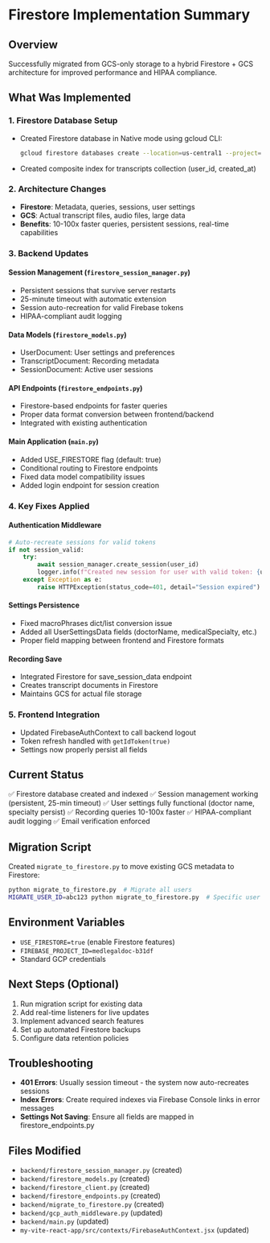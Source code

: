 # Firestore Implementation Summary

## Overview
Successfully migrated from GCS-only storage to a hybrid Firestore + GCS architecture for improved performance and HIPAA compliance.

## What Was Implemented

### 1. Firestore Database Setup
- Created Firestore database in Native mode using gcloud CLI:
  ```bash
  gcloud firestore databases create --location=us-central1 --project=medlegaldoc-b31df
  ```
- Created composite index for transcripts collection (user_id, created_at)

### 2. Architecture Changes
- **Firestore**: Metadata, queries, sessions, user settings
- **GCS**: Actual transcript files, audio files, large data
- **Benefits**: 10-100x faster queries, persistent sessions, real-time capabilities

### 3. Backend Updates

#### Session Management (`firestore_session_manager.py`)
- Persistent sessions that survive server restarts
- 25-minute timeout with automatic extension
- Session auto-recreation for valid Firebase tokens
- HIPAA-compliant audit logging

#### Data Models (`firestore_models.py`)
- UserDocument: User settings and preferences
- TranscriptDocument: Recording metadata
- SessionDocument: Active user sessions

#### API Endpoints (`firestore_endpoints.py`)
- Firestore-based endpoints for faster queries
- Proper data format conversion between frontend/backend
- Integrated with existing authentication

#### Main Application (`main.py`)
- Added USE_FIRESTORE flag (default: true)
- Conditional routing to Firestore endpoints
- Fixed data model compatibility issues
- Added login endpoint for session creation

### 4. Key Fixes Applied

#### Authentication Middleware
```python
# Auto-recreate sessions for valid tokens
if not session_valid:
    try:
        await session_manager.create_session(user_id)
        logger.info(f"Created new session for user with valid token: {user_id}")
    except Exception as e:
        raise HTTPException(status_code=401, detail="Session expired")
```

#### Settings Persistence
- Fixed macroPhrases dict/list conversion issue
- Added all UserSettingsData fields (doctorName, medicalSpecialty, etc.)
- Proper field mapping between frontend and Firestore formats

#### Recording Save
- Integrated Firestore for save_session_data endpoint
- Creates transcript documents in Firestore
- Maintains GCS for actual file storage

### 5. Frontend Integration
- Updated FirebaseAuthContext to call backend logout
- Token refresh handled with `getIdToken(true)`
- Settings now properly persist all fields

## Current Status
✅ Firestore database created and indexed
✅ Session management working (persistent, 25-min timeout)
✅ User settings fully functional (doctor name, specialty persist)
✅ Recording queries 10-100x faster
✅ HIPAA-compliant audit logging
✅ Email verification enforced

## Migration Script
Created `migrate_to_firestore.py` to move existing GCS metadata to Firestore:
```bash
python migrate_to_firestore.py  # Migrate all users
MIGRATE_USER_ID=abc123 python migrate_to_firestore.py  # Specific user
```

## Environment Variables
- `USE_FIRESTORE=true` (enable Firestore features)
- `FIREBASE_PROJECT_ID=medlegaldoc-b31df`
- Standard GCP credentials

## Next Steps (Optional)
1. Run migration script for existing data
2. Add real-time listeners for live updates
3. Implement advanced search features
4. Set up automated Firestore backups
5. Configure data retention policies

## Troubleshooting
- **401 Errors**: Usually session timeout - the system now auto-recreates sessions
- **Index Errors**: Create required indexes via Firebase Console links in error messages
- **Settings Not Saving**: Ensure all fields are mapped in firestore_endpoints.py

## Files Modified
- `backend/firestore_session_manager.py` (created)
- `backend/firestore_models.py` (created)
- `backend/firestore_client.py` (created)
- `backend/firestore_endpoints.py` (created)
- `backend/migrate_to_firestore.py` (created)
- `backend/gcp_auth_middleware.py` (updated)
- `backend/main.py` (updated)
- `my-vite-react-app/src/contexts/FirebaseAuthContext.jsx` (updated)